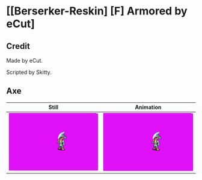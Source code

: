 # [\[Berserker-Reskin\] \[F\] Armored by eCut]

## Credit

Made by eCut.

Scripted by Skitty.
	
## Axe

| Still | Animation |
| :---: | :-------: |
| ![Axe still](./Axe_000.png) | ![Axe animation](./Axe.gif) |
